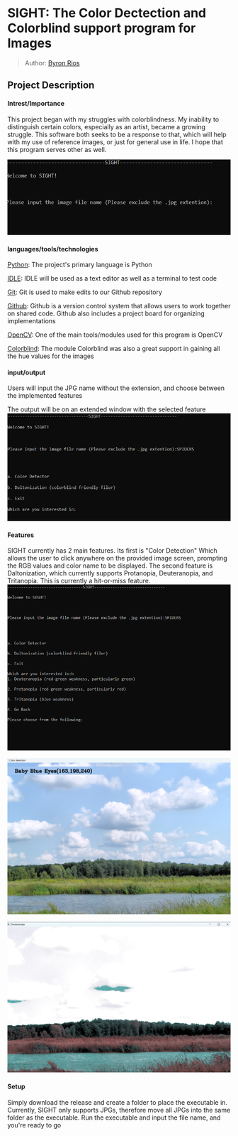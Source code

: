 # SIGHT: The Color Dectection and Colorblind support program for Images
 > Author: [Byron Rios](https://github.com/br26244)

## Project Description

 #### Intrest/Importance

 This project began with my struggles with colorblindness. My inability to distinguish certain colors, especially as an artist, became a growing struggle. This software both seeks to be a response to that, which will help with my use of reference images, or just for general use in life. I hope that this program serves other as well.
 
![Main Menu](DesignDocs/Menu1.png)

 #### languages/tools/technologies

[Python](https://www.python.org/): The project's primary language is Python

[IDLE](https://www.python.org/): IDLE will be used as a text editor as well as a terminal to test code

[Git](https://git-scm.com/): Git is used to make edits to our Github repository

[Github](https://github.com/): Github is a version control system that allows users to work together on shared code. Github also includes a project board for organizing implementations

[OpenCV](https://opencv.org/): One of the main tools/modules used for this program is OpenCV

[Colorblind](https://gitlab.com/FloatFlow/colorblind): The module Colorblind was also a great support in gaining all the hue values for the images

 #### input/output
Users will input the JPG name without the extension, and choose between the implemented features

The output will be on an extended window with the selected feature
![Input Screen](DesignDocs/Menu2.png)

#### Features
SIGHT currently has 2 main features. Its first is "Color Detection" Which allows the user to click anywhere on the provided image screen, prompting the RGB values and color name to be displayed. The second feature is Daltonization, which currently supports Protanopia, Deuteranopia, and Tritanopia. This is currently a hit-or-miss feature.
![Selection Screen](DesignDocs/Menu3.png)

![Detect Screen](DesignDocs/Detect.png)

![Daltonization Screen](DesignDocs/Blind.png)

 #### Setup

 Simply download the release and create a folder to place the executable in. Currently, SIGHT only supports JPGs, therefore move all JPGs into the same folder as the executable. Run the executable and input the file name, and you're ready to go

 

 
